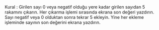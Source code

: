 Kural : Girilen sayı 0 veya negatif olduğu yere kadar girilen sayıdan 5 rakamını çıkarın. Her çıkarma işlemi sırasında ekrana son değeri yazdırın. 
Sayı negatif veya 0 olduktan sonra tekrar 5 ekleyin. Yine her ekleme işleminde sayının son değerini ekrana yazdırın.

